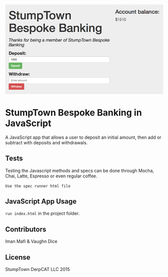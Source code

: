![alt tag](https://github.com/imanmafi/bankAccount/blob/master/img/image.png)

# StumpTown Bespoke Banking in JavaScript

A JavaScript app that allows a user to deposit an initial amount, then add or subtract with deposits and withdrawals.  

## Tests

Testing the Javascript methods and specs can be done through Mocha, Chai, Latte, Espresso or even regular coffee.

`Use the spec runner html file`

## JavaScript App Usage

`run index.html` in the project folder.

## Contributors
Iman Mafi & Vaughn Dice

## License

StumpTown DerpCAT LLC 2015
